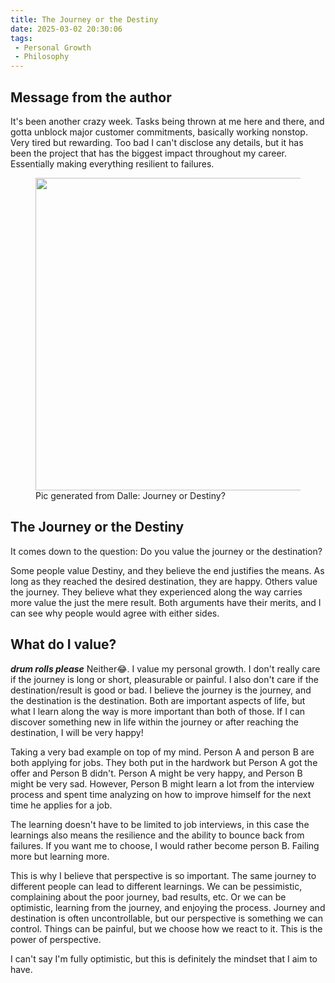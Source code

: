 ```yaml
---
title: The Journey or the Destiny
date: 2025-03-02 20:30:06
tags:
 - Personal Growth
 - Philosophy
---
```


## Message from the author
It's been another crazy week. Tasks being thrown at me here and there, and gotta unblock major customer commitments, basically working nonstop. Very tired but rewarding. Too bad I can't disclose any details, but it has been the project that has the biggest impact throughout my career. Essentially making everything resilient to failures. 


<figure class="post-figure">
    <img src="/img/2025-03-02JourneyOrDestiny.png"  class="post-image" width="500" height="500">
    <figcaption>Pic generated from Dalle: Journey or Destiny?</figcaption>
</figure>


## The Journey or the Destiny

It comes down to the question: Do you value the journey or the destination?

Some people value Destiny, and they believe the end justifies the means. As long as they reached the desired destination, they are happy. 
Others value the journey. They believe what they experienced along the way carries more value the just the mere result.
Both arguments have their merits, and I can see why people would agree with either sides.

## What do I value?

***drum rolls please***
Neither😂. I value my personal growth. I don't really care if the journey is long or short, pleasurable or painful. I also don't care if the destination/result is good or bad. I believe the journey is the journey, and the destination is the destination. Both are important aspects of life, but what I learn along the way is more important than both of those. If I can discover something new in life within the journey or after reaching the destination, I will be very happy!

Taking a very bad example on top of my mind. Person A and person B are both applying for jobs. They both put in the hardwork but Person A got the offer and Person B didn't. Person A might be very happy, and Person B might be very sad. However, Person B might learn a lot from the interview process and spent time analyzing on how to improve himself for the next time he applies for a job. 

 The learning doesn't have to be limited to job interviews, in this case the learnings also means the resilience and the ability to bounce back from failures. If you want me to choose, I would rather become person B. Failing more but learning more. 

This is why I believe that perspective is so important. The same journey to different people can lead to different learnings. We can be pessimistic, complaining about the poor journey, bad results, etc. Or we can be optimistic, learning from the journey, and enjoying the process.  Journey and destination is often uncontrollable, but our perspective is something we can control. Things can be painful, but we choose how we react to it. This is the power of perspective. 

I can't say I'm fully optimistic, but this is definitely the mindset that I aim to have.









